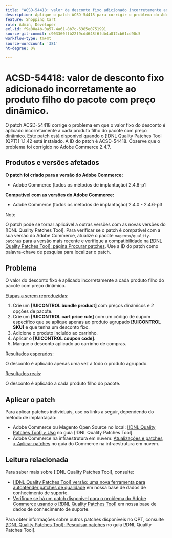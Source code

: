 ```yaml
---
title: "ACSD-54418: valor de desconto fixo adicionado incorretamente ao produto filho de pacote com preço dinâmico"
description: Aplique o patch ACSD-54418 para corrigir o problema do Adobe Commerce em que o valor fixo do desconto é aplicado incorretamente a cada produto filho do pacote com preço dinâmico.
feature: Shopping Cart
role: Admin, Developer
exl-id: f9a00a4b-0a57-4a61-8b7c-6385e0751991
source-git-commit: c903360ffb22f9cd4648f6fdb4a812cb61cd90c5
workflow-type: tm+mt
source-wordcount: '381'
ht-degree: 0%

---
```


# ACSD-54418: valor de desconto fixo adicionado incorretamente ao produto filho do pacote com preço dinâmico.

O patch ACSD-54418 corrige o problema em que o valor fixo do desconto é aplicado incorretamente a cada produto filho do pacote com preço dinâmico. Este patch está disponível quando o [!DNL Quality Patches Tool (QPT)] 1.1.42 está instalado. A ID do patch é ACSD-54418. Observe que o problema foi corrigido no Adobe Commerce 2.4.7.

## Produtos e versões afetados

**O patch foi criado para a versão do Adobe Commerce:**

* Adobe Commerce (todos os métodos de implantação) 2.4.6-p1

**Compatível com as versões do Adobe Commerce:**

* Adobe Commerce (todos os métodos de implantação) 2.4.0 - 2.4.6-p3

>[!NOTE]
>
>O patch pode se tornar aplicável a outras versões com as novas versões do [!DNL Quality Patches Tool]. Para verificar se o patch é compatível com a sua versão do Adobe Commerce, atualize o pacote `magento/quality-patches` para a versão mais recente e verifique a compatibilidade na [[!DNL Quality Patches Tool]: página Procurar patches](https://experienceleague.adobe.com/tools/commerce-quality-patches/index.html). Use a ID do patch como palavra-chave de pesquisa para localizar o patch.

## Problema

O valor do desconto fixo é aplicado incorretamente a cada produto filho do pacote com preço dinâmico.

<u>Etapas a serem reproduzidas</u>:

1. Crie um **[!UICONTROL bundle product]** com preços dinâmicos e *2* opções de pacote.
1. Crie um **[!UICONTROL cart price rule]** com um código de cupom específico que se aplique apenas ao produto agrupado **[!UICONTROL SKU]** e que tenha um desconto fixo.
1. Adicione o produto incluído ao carrinho.
1. Aplicar o **[!UICONTROL coupon code]**.
1. Marque o desconto aplicado ao carrinho de compras.

<u>Resultados esperados</u>:

O desconto é aplicado apenas uma vez a todo o produto agrupado.

<u>Resultados reais</u>:

O desconto é aplicado a cada produto filho do pacote.

## Aplicar o patch

Para aplicar patches individuais, use os links a seguir, dependendo do método de implantação:

* Adobe Commerce ou Magento Open Source no local: [[!DNL Quality Patches Tool] > Uso](https://experienceleague.adobe.com/docs/commerce-operations/tools/quality-patches-tool/usage.html) no guia [!DNL Quality Patches Tool].
* Adobe Commerce na infraestrutura em nuvem: [Atualizações e patches > Aplicar patches](https://experienceleague.adobe.com/docs/commerce-cloud-service/user-guide/develop/upgrade/apply-patches.html) no guia do Commerce na infraestrutura em nuvem.

## Leitura relacionada

Para saber mais sobre [!DNL Quality Patches Tool], consulte:

* [[!DNL Quality Patches Tool] versão: uma nova ferramenta para autoatender patches de qualidade](/help/announcements/adobe-commerce-announcements/magento-quality-patches-released-new-tool-to-self-serve-quality-patches.md) em nossa base de dados de conhecimento de suporte.
* [Verifique se há um patch disponível para o problema do Adobe Commerce usando o [!DNL Quality Patches Tool]](/help/support-tools/patches-available-in-qpt-tool/check-patch-for-magento-issue-with-magento-quality-patches.md) em nossa base de dados de conhecimento de suporte.

Para obter informações sobre outros patches disponíveis no QPT, consulte [[!DNL Quality Patches Tool]: Pesquisar patches](https://experienceleague.adobe.com/tools/commerce-quality-patches/index.html) no guia [!DNL Quality Patches Tool].
